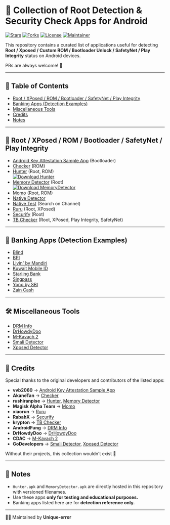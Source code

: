 # 📱 Collection of Root Detection & Security Check Apps for Android

[![Stars](https://img.shields.io/github/stars/Unique-error/root-detection-apps?style=flat&color=yellow)](https://github.com/Unique-error/root-detection-apps/stargazers)
[![Forks](https://img.shields.io/github/forks/Unique-error/root-detection-apps?style=flat&color=orange)](https://github.com/Unique-error/root-detection-apps/network/members)
[![License](https://img.shields.io/github/license/Unique-error/root-detection-apps?style=flat&color=blue)](./LICENSE)
[![Maintainer](https://img.shields.io/badge/maintainer-Unique--error-green)](https://github.com/Unique-error)

This repository contains a curated list of applications useful for detecting **Root / Xposed / Custom ROM / Bootloader Unlock / SafetyNet / Play Integrity** status on Android devices.  

PRs are always welcome! 🚀  

---

## 📑 Table of Contents
- [Root / XPosed / ROM / Bootloader / SafetyNet / Play Integrity](#-root--xposed--rom--bootloader--safetynet--play-integrity)
- [Banking Apps (Detection Examples)](#-banking-apps-detection-examples)
- [Miscellaneous Tools](#-miscellaneous-tools)
- [Credits](#-credits)
- [Notes](#-notes)

---

## 🔑 Root / XPosed / ROM / Bootloader / SafetyNet / Play Integrity
- [Android Key Attestation Sample App](https://github.com/vvb2060/KeyAttestation/releases) (Bootloader)
- [Checker](https://github.com/AkaneTan/Checker/releases) (ROM)
- [Hunter](https://github.com/unique-error/root-detection-app-collection/blob/main/Hunter_5.5.0.apk) (Root, ROM)  
  [![Download Hunter](https://img.shields.io/badge/download-Hunter.apk-red?style=flat&logo=android)](https://github.com/unique-error/root-detection-app-collection/blob/main/Hunter_5.5.0.apk)
- [Memory Detector](https://github.com/unique-error/root-detection-app-collection/blob/main/MemoryDetector_2.1.0.apk) (Root)  
  [![Download MemoryDetector](https://img.shields.io/badge/download-MemoryDetector.apk-green?style=flat&logo=android)](https://github.com/unique-error/root-detection-app-collection/blob/main/MemoryDetector_2.1.0.apk)
- [Momo](https://t.me/magiskalpha/529) (Root, ROM)
- [Native Detector](https://t.me/reveny1)
- [Native Test](https://t.me/nullptr_dev) (Search on Channel)
- [Ruru](https://github.com/byxiaorun/Ruru/releases) (Root, XPosed)
- [Securify](https://github.com/RabahX/Securify/) (Root)
- [TB Checker](https://play.google.com/store/apps/details?id=krypton.tbsafetychecker) (Root, XPosed, Play Integrity, SafetyNet)

---

## 🏦 Banking Apps (Detection Examples)
- [Blind](https://play.google.com/store/apps/details?id=com.teamblind.blind)
- [BPI](https://play.google.com/store/apps/details?id=com.bpi.ng.app)
- [Livin' by Mandiri](https://play.google.com/store/apps/details?id=id.bmri.livin)
- [Kuwait Mobile ID](https://play.google.com/store/apps/details?id=kw.gov.paci.PACIMobileID)
- [Starling Bank](https://play.google.com/store/apps/details?id=com.starlingbank.android)
- [Singpass](https://play.google.com/store/apps/details?id=sg.ndi.sp)
- [Yono by SBI](https://play.google.com/store/apps/details?id=com.sbi.lotusintouch)
- [Zain Cash](https://play.google.com/store/apps/details?id=mobi.foo.zaincash)

---

## 🛠 Miscellaneous Tools
- [DRM Info](https://play.google.com/store/apps/details?id=com.androidfung.drminfo)
- [DrHowdyDoo](https://play.google.com/store/apps/developer?id=DrHowdyDoo)
- [M-Kavach 2](https://play.google.com/store/apps/details?id=org.cdac.updatemkavach)
- [Smali Detector](https://play.google.com/store/apps/details?id=com.godevelopers.SmaliDetector)
- [Xposed Detector](https://play.google.com/store/apps/details?id=com.godevelopers.XposedChecker)

---

## 🙌 Credits
Special thanks to the original developers and contributors of the listed apps:

- **vvb2060** → [Android Key Attestation Sample App](https://github.com/vvb2060/KeyAttestation/releases)
- **AkaneTan** → [Checker](https://github.com/AkaneTan/Checker/releases)
- **rushiranpise** → [Hunter](https://github.com/rushiranpise/detection), [Memory Detector](https://github.com/rushiranpise/detection)
- **Magisk Alpha Team** → [Momo](https://t.me/magiskalpha/529)
- **xiaorun** → [Ruru](https://github.com/byxiaorun/Ruru/releases)
- **RabahX** → [Securify](https://github.com/RabahX/Securify/)
- **krypton** → [TB Checker](https://play.google.com/store/apps/details?id=krypton.tbsafetychecker)
- **AndroidFung** → [DRM Info](https://play.google.com/store/apps/details?id=com.androidfung.drminfo)
- **DrHowdyDoo** → [DrHowdyDoo](https://play.google.com/store/apps/developer?id=DrHowdyDoo)
- **CDAC** → [M-Kavach 2](https://play.google.com/store/apps/details?id=org.cdac.updatemkavach)
- **GoDevelopers** → [Smali Detector](https://play.google.com/store/apps/details?id=com.godevelopers.SmaliDetector), [Xposed Detector](https://play.google.com/store/apps/details?id=com.godevelopers.XposedChecker)


Without their projects, this collection wouldn’t exist 🙏  

---

## 📌 Notes
- `Hunter.apk` and `MemoryDetector.apk` are directly hosted in this repository with versioned filenames.  
- Use these apps **only for testing and educational purposes.**  
- Banking apps listed here are for **detection reference only.**  

---

👨‍💻 Maintained by **Unique-error**
